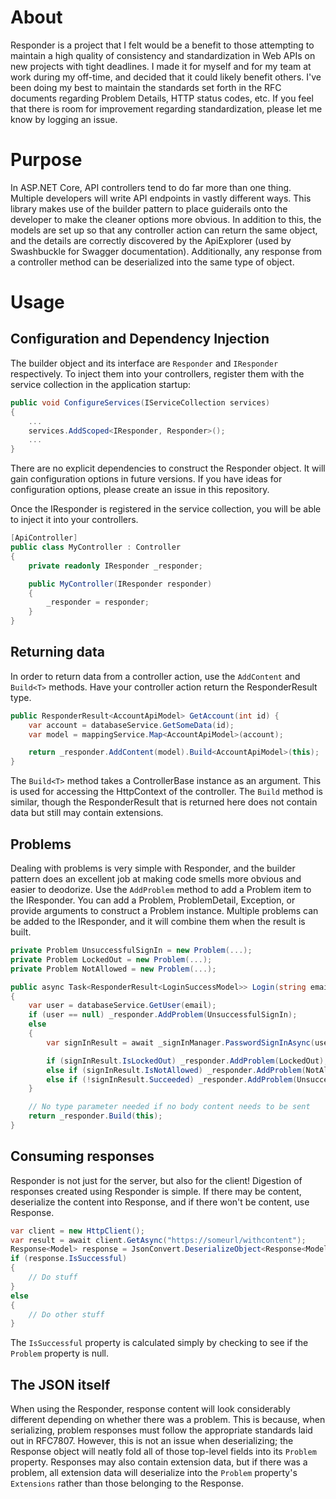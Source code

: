 # About

Responder is a project that I felt would be a benefit to those attempting to maintain a high quality of consistency and standardization in Web APIs on new projects with tight deadlines. I made it for myself and for my team at work during my off-time, and decided that it could likely benefit others. I've been doing my best to maintain the standards set forth in the RFC documents regarding Problem Details, HTTP status codes, etc. If you feel that there is room for improvement regarding standardization, please let me know by logging an issue.

# Purpose

In ASP.NET Core, API controllers tend to do far more than one thing. Multiple developers will write API endpoints in vastly different ways. This library makes use of the builder pattern to place guiderails onto the developer to make the cleaner options more obvious. In addition to this, the models are set up so that any controller action can return the same object, and the details are correctly discovered by the ApiExplorer (used by Swashbuckle for Swagger documentation). Additionally, any response from a controller method can be deserialized into the same type of object.

# Usage

## Configuration and Dependency Injection

The builder object and its interface are `Responder` and `IResponder` respectively. To inject them into your controllers, register them with the service collection in the application startup:

```csharp
public void ConfigureServices(IServiceCollection services)
{
    ...
    services.AddScoped<IResponder, Responder>();
    ...
}
```

There are no explicit dependencies to construct the Responder object. It will gain configuration options in future versions. If you have ideas for configuration options, please create an issue in this repository.

Once the IResponder is registered in the service collection, you will be able to inject it into your controllers.

```csharp
[ApiController]
public class MyController : Controller
{
    private readonly IResponder _responder;

    public MyController(IResponder responder) 
    {
        _responder = responder;
    }
}
```

## Returning data

In order to return data from a controller action, use the `AddContent` and `Build<T>` methods. Have your controller action return the ResponderResult type.

```csharp
public ResponderResult<AccountApiModel> GetAccount(int id) {
    var account = databaseService.GetSomeData(id);
    var model = mappingService.Map<AccountApiModel>(account);

    return _responder.AddContent(model).Build<AccountApiModel>(this);
}
```

The `Build<T>` method takes a ControllerBase instance as an argument. This is used for accessing the HttpContext of the controller. The `Build` method is similar, though the ResponderResult that is returned here does not contain data but still may contain extensions.

## Problems

Dealing with problems is very simple with Responder, and the builder pattern does an excellent job at making code smells more obvious and easier to deodorize. Use the `AddProblem` method to add a Problem item to the IResponder. You can add a Problem, ProblemDetail, Exception, or provide arguments to construct a Problem instance. Multiple problems can be added to the IResponder, and it will combine them when the result is built.

```csharp
private Problem UnsuccessfulSignIn = new Problem(...);
private Problem LockedOut = new Problem(...);
private Problem NotAllowed = new Problem(...);

public async Task<ResponderResult<LoginSuccessModel>> Login(string email, string password) 
{
    var user = databaseService.GetUser(email);
    if (user == null) _responder.AddProblem(UnsuccessfulSignIn);
    else
    {
        var signInResult = await _signInManager.PasswordSignInAsync(user, password);

        if (signInResult.IsLockedOut) _responder.AddProblem(LockedOut);
        else if (signInResult.IsNotAllowed) _responder.AddProblem(NotAllowed);
        else if (!signInResult.Succeeded) _responder.AddProblem(UnsuccessfulSignIn);
    }

    // No type parameter needed if no body content needs to be sent
    return _responder.Build(this);
}
```

## Consuming responses

Responder is not just for the server, but also for the client! Digestion of responses created using Responder is simple. If there may be content, deserialize the content into Response<T>, and if there won't be content, use Response.

```csharp
var client = new HttpClient();
var result = await client.GetAsync("https://someurl/withcontent");
Response<Model> response = JsonConvert.DeserializeObject<Response<Model>>(await result.Content.ReadAsStringAsync());
if (response.IsSuccessful)
{
    // Do stuff
}
else
{
    // Do other stuff
}
```

The `IsSuccessful` property is calculated simply by checking to see if the `Problem` property is null.

## The JSON itself

When using the Responder, response content will look considerably different depending on whether there was a problem. This is because, when serializing, problem responses must follow the appropriate standards laid out in RFC7807. However, this is not an issue when deserializing; the Response object will neatly fold all of those top-level fields into its `Problem` property. Responses may also contain extension data, but if there was a problem, all extension data will deserialize into the `Problem` property's `Extensions` rather than those belonging to the Response.
